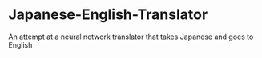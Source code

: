 # Japanese-English-Translator
An attempt at a neural network translator that takes Japanese and goes to English
